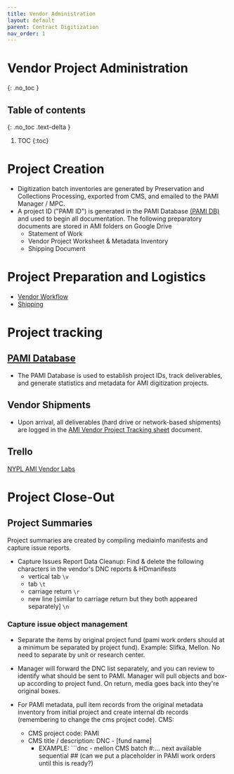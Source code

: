 ```yaml
---
title: Vendor Administration
layout: default
parent: Contract Digitization
nav_order: 1
---
```


# Vendor Project Administration
{: .no_toc }

## Table of contents
{: .no_toc .text-delta }

1. TOC
{:toc}


# Project Creation
* Digitization batch inventories are generated by Preservation and Collections Processing, exported from CMS, and emailed to the PAMI Manager / MPC.
* A project ID ("PAMI ID") is generated in the PAMI Database [(PAMI DB)](pami-database) and used to begin all documentation. The following preparatory documents are stored in AMI folders on Google Drive
  * Statement of Work
  * Vendor Project Worksheet & Metadata Inventory
  * Shipping Document

# Project Preparation and Logistics
* [Vendor Workflow](https://nypl.github.io/ami-preservation/pages/contractDigitization/vendor-workflow.html)
* [Shipping](https://nypl.github.io/ami-preservation/pages/shipping.html)

# Project tracking
## [PAMI Database](pami-database)
* The PAMI Database is used to establish project IDs, track deliverables, and generate statistics and metadata for AMI digitization projects.

## Vendor Shipments
* Upon arrival, all deliverables (hard drive or network-based shipments) are logged in the [AMI Vendor Project Tracking sheet](https://docs.google.com/spreadsheets/d/1ZeF6vGE1TqLnKaNjZFSIvjyKhYBt38nBcZDHyD_saPo/edit#gid=1908905860) document.

## Trello
[NYPL AMI Vendor Labs](https://trello.com/b/F57dfPzd/nypl-ami-vendor-labs)

# Project Close-Out
## Project Summaries
Project summaries are created by compiling mediainfo manifests and capture issue reports.
* Capture Issues Report Data Cleanup: Find & delete the following characters in the vendor's DNC reports & HDmanifests
    - vertical tab ```\v```
    - tab ```\t```
    - carriage return ```\r```
    - new line [similar to carriage return but they both appeared separately] ```\n```

### Capture issue object management
* Separate the items by original project fund (pami work orders should at a minimum be separated by project fund). Example: Slifka, Mellon. No need to separate by unit or research center.

* Manager will forward the DNC list separately, and you can review to identify what should be sent to PAMI. Manager will pull objects and box-up according to project fund. On return, media goes back into they're original boxes.
* For PAMI metadata, pull  item records from the original metadata inventory from initial project and create internal db records (remembering to change the cms project code). CMS:
  * CMS project code: PAMI
  * CMS title / description: DNC - [fund name]
    * EXAMPLE: ```dnc - mellon
  CMS batch #:... next available sequential ## (can we put a placeholder in PAMI work orders until this is ready?)
